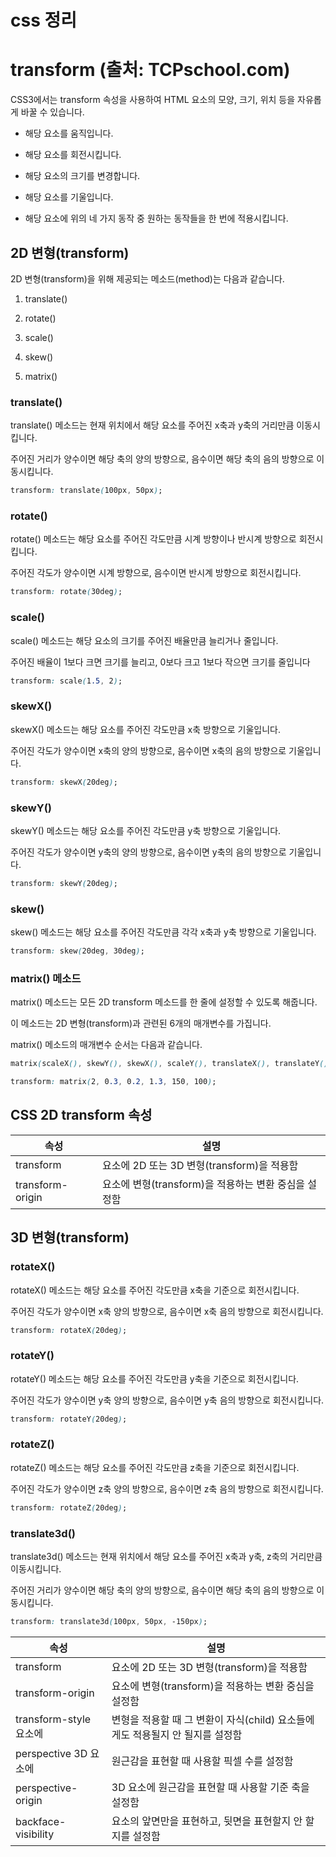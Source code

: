 # css 정리

# transform (출처: TCPschool.com)

CSS3에서는 transform 속성을 사용하여 HTML 요소의 모양, 크기, 위치 등을 자유롭게 바꿀 수 있습니다.

- 해당 요소를 움직입니다.

- 해당 요소를 회전시킵니다.

- 해당 요소의 크기를 변경합니다.

- 해당 요소를 기울입니다.

- 해당 요소에 위의 네 가지 동작 중 원하는 동작들을 한 번에 적용시킵니다.

## 2D 변형(transform)

2D 변형(transform)을 위해 제공되는 메소드(method)는 다음과 같습니다.

1. translate()

2. rotate()

3. scale()

4. skew()

5. matrix()

### translate()

translate() 메소드는 현재 위치에서 해당 요소를 주어진 x축과 y축의 거리만큼 이동시킵니다.

주어진 거리가 양수이면 해당 축의 양의 방향으로, 음수이면 해당 축의 음의 방향으로 이동시킵니다.

```css
transform: translate(100px, 50px);
```

### rotate()

rotate() 메소드는 해당 요소를 주어진 각도만큼 시계 방향이나 반시계 방향으로 회전시킵니다.

주어진 각도가 양수이면 시계 방향으로, 음수이면 반시계 방향으로 회전시킵니다.

```css
transform: rotate(30deg);
```

### scale()

scale() 메소드는 해당 요소의 크기를 주어진 배율만큼 늘리거나 줄입니다.

주어진 배율이 1보다 크면 크기를 늘리고, 0보다 크고 1보다 작으면 크기를 줄입니다

```css
transform: scale(1.5, 2);
```

### skewX()

skewX() 메소드는 해당 요소를 주어진 각도만큼 x축 방향으로 기울입니다.

주어진 각도가 양수이면 x축의 양의 방향으로, 음수이면 x축의 음의 방향으로 기울입니다.

```css
transform: skewX(20deg);
```

### skewY()

skewY() 메소드는 해당 요소를 주어진 각도만큼 y축 방향으로 기울입니다.

주어진 각도가 양수이면 y축의 양의 방향으로, 음수이면 y축의 음의 방향으로 기울입니다.

```css
transform: skewY(20deg);
```

### skew()

skew() 메소드는 해당 요소를 주어진 각도만큼 각각 x축과 y축 방향으로 기울입니다.

```css
transform: skew(20deg, 30deg);
```

### matrix() 메소드

matrix() 메소드는 모든 2D transform 메소드를 한 줄에 설정할 수 있도록 해줍니다.

이 메소드는 2D 변형(transform)과 관련된 6개의 매개변수를 가집니다.

matrix() 메소드의 매개변수 순서는 다음과 같습니다.

```css
matrix(scaleX(), skewY(), skewX(), scaleY(), translateX(), translateY());
```

```css
transform: matrix(2, 0.3, 0.2, 1.3, 150, 100);
```

## CSS 2D transform 속성

| 속성             | 설명                                                 |
| ---------------- | ---------------------------------------------------- |
| transform        | 요소에 2D 또는 3D 변형(transform)을 적용함           |
| transform-origin | 요소에 변형(transform)을 적용하는 변환 중심을 설정함 |

## 3D 변형(transform)

### rotateX()

rotateX() 메소드는 해당 요소를 주어진 각도만큼 x축을 기준으로 회전시킵니다.

주어진 각도가 양수이면 x축 양의 방향으로, 음수이면 x축 음의 방향으로 회전시킵니다.

```css
transform: rotateX(20deg);
```

### rotateY()

rotateY() 메소드는 해당 요소를 주어진 각도만큼 y축을 기준으로 회전시킵니다.

주어진 각도가 양수이면 y축 양의 방향으로, 음수이면 y축 음의 방향으로 회전시킵니다.

```css
transform: rotateY(20deg);
```

### rotateZ()

rotateZ() 메소드는 해당 요소를 주어진 각도만큼 z축을 기준으로 회전시킵니다.

주어진 각도가 양수이면 z축 양의 방향으로, 음수이면 z축 음의 방향으로 회전시킵니다.

```css
transform: rotateZ(20deg);
```

### translate3d()

translate3d() 메소드는 현재 위치에서 해당 요소를 주어진 x축과 y축, z축의 거리만큼 이동시킵니다.

주어진 거리가 양수이면 해당 축의 양의 방향으로, 음수이면 해당 축의 음의 방향으로 이동시킵니다.

```css
transform: translate3d(100px, 50px, -150px);
```

| 속성                   | 설명                                                                          |
| ---------------------- | ----------------------------------------------------------------------------- |
| transform              | 요소에 2D 또는 3D 변형(transform)을 적용함                                    |
| transform-origin       | 요소에 변형(transform)을 적용하는 변환 중심을 설정함                          |
| transform-style 요소에 | 변형을 적용할 때 그 변환이 자식(child) 요소들에게도 적용될지 안 될지를 설정함 |
| perspective 3D 요소에  | 원근감을 표현할 때 사용할 픽셀 수를 설정함                                    |
| perspective-origin     | 3D 요소에 원근감을 표현할 때 사용할 기준 축을 설정함                          |
| backface-visibility    | 요소의 앞면만을 표현하고, 뒷면을 표현할지 안 할지를 설정함                    |

